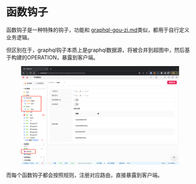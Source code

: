 # 函数钩子

函数钩子是一种特殊的钩子，功能和 [graphql-gou-zi.md](../graphql-gou-zi.md "mention")类似，都用于自行定义业务逻辑。

但区别在于，graphql钩子本质上是graphql数据源，将被合并到超图中，然后基于构建的OPERATION，暴露到客户端。

<figure><img src="../../.gitbook/assets/image (2).png" alt=""><figcaption></figcaption></figure>

而每个函数钩子都会按照规则，注册对应路由，直接暴露到客户端。
